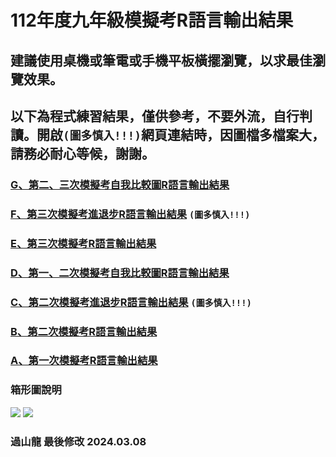 # 112年度九年級模擬考R語言輸出結果
## 建議使用桌機或筆電或手機平板橫擺瀏覽，以求最佳瀏覽效果。
## 以下為程式練習結果，僅供參考，不要外流，自行判讀。開啟`(圖多慎入!!!)`網頁連結時，因圖檔多檔案大，請務必耐心等候，謝謝。


### [G、第二、三次模擬考自我比較圖R語言輸出結果](https://tjjh.github.io/112MT/R112.TEST.pair.a02.a03.html)
### [F、第三次模擬考進退步R語言輸出結果](https://tjjh.github.io/112MT/R112a02.a03.for.loop.html) `(圖多慎入!!!)`
### [E、第三次模擬考R語言輸出結果](https://tjjh.github.io/112MT/R112a03-ggplotly.html)
### [D、第一、二次模擬考自我比較圖R語言輸出結果](https://tjjh.github.io/112MT/R112.TEST.pair.a01.a02.html)
### [C、第二次模擬考進退步R語言輸出結果](https://tjjh.github.io/112MT/R112a01.a02.for.loop.html) `(圖多慎入!!!)`
### [B、第二次模擬考R語言輸出結果](https://tjjh.github.io/112MT/R112a02-ggplotly.html)
### [A、第一次模擬考R語言輸出結果](https://tjjh.github.io/112MT/R112a01-ggplotly.RMD.html)

### 箱形圖說明
<img src="https://tjjh.github.io/109MT/001.png">

<img src="https://tjjh.github.io/109MT/002.png">

### 過山龍 最後修改 2024.03.08
